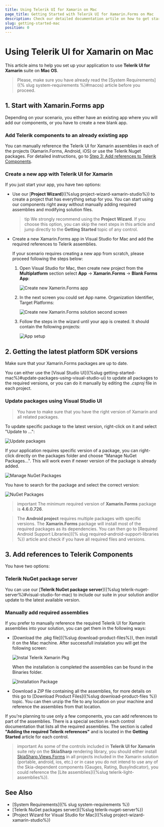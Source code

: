 ```yaml
---
title: Using Telerik UI for Xamarin on Mac
page_title: Getting Started with Telerik UI for Xamarin.Forms on Mac
description: Check our detailed documentation artile on how to get started with Telerik UI for Xamarin on Mac. Find all you need to know in Xamarin.Forms instalation and deployment documentation.
slug: getting-started-mac
position: 0
---
```


# Using Telerik UI for Xamarin on Mac

This article aims to help you set up your application to use **Telerik UI for Xamarin** suite on **Mac OS**.

>Please, make sure you have already read the [System Requirements]({% slug system-requirements %}#macos) article before you proceed.
 
## 1. Start with Xamarin.Forms app

Depending on your scenario, you either have an existing app where you will add our components, or you have to create a new blank app.

### Add Telerik components to an already existing app

You can manually reference the Telerik UI for Xamarin assemblies in each of the projects (Xamarin.Forms, Android, iOS) or use the Telerik Nuget packages. For detailed instructions, go to [Step 3: Add references to Telerik Components](#3-add-references-to-telerik-components).

### Create a new app with Telerik UI for Xamarin

If you just start your app, you have two options:

- Use our [**Project Wizard**]({%slug project-wizard-xamarin-studio%}) to create a project that has everything setup for you. You can start using our components right away without manually adding required assemblies and modifying solution files.

	>tip We strongly recommend using the **Project Wizard**. If you choose this option, you can skip the next steps in this article and jump directly to the **Getting Started** topic of any control.
	
- Create a new Xamarin.Forms app in Visual Studio for Mac and add the required references to Telerik assemblies.

	If your scenario requires creating a new app from scratch, please proceed following the steps below:
	
	1. Open Visual Studio for Mac, then create new project from the **Multiplatform**  section select **App** -> **Xamarin.Forms** -> **Blank Forms App**:
	
		![Create new Xamerin.Forms app](images/vs-mac-new-xf-app.png)

	1. In the next screen you could set App name. Organization Identifier, Target Platforms:

		![Create new Xamarin.Forms solution second screen](images/vs-mac-new-xf-app-setup.png)

	1. Follow the steps in the wizard until your app is created. It should contain the following projects:

		![App setup](images/vs-mac-xf-app.png)

## 2. Getting the latest platform SDK versions

Make sure that your Xamarin.Forms packages are up to date.

You can either use the [Visual Studio UI]({%slug getting-started-mac%}#update-packages-using-visual-studio-ui) to update all packages to the required versions, or you can do it manually by editing the *.csproj* file in each project.

### Update packages using Visual Studio UI

>You have to make sure that you have the right version of Xamarin and all related packages.

To update specific package to the latest version, right-click on it and select "Update to ...":
 
 ![Update packages](images/update-xf-package.png)

If your application requires specific version of a package, you can right-click directly on the packages folder and choose "Manage NuGet Packages...". This will work even if newer version of the package is already added.

![Manage NuGet Packages](images/manage-nuget-packages.png)

You have to search for the package and select the correct version:

![NuGet Packages](images/nuget-packages.png)

>important The minimum required version of **Xamarin.Forms** package is **4.6.0.726**.

>The **Android project** requires multiple packages with specific versions. The **Xamarin.Forms** package will install most of the required packages as its dependencies. You can then go to [Required Android Support Libraries]({% slug required-android-support-libraries %}) article and check if you have all required files and versions.

## 3. Add references to Telerik Components

You have two options: 

### Telerik NuGet package server

You can use our [**Telerik NuGet package server**]({%slug telerik-nuget-server%}#visual-studio-for-mac) to include our suite in your solution and/or update to the latest available version.

### Manually add required assemblies

If you prefer to manually reference the required Telerik UI for Xamarin assemblies into your solution, you can get them in the following ways:

* [Download the .pkg file]({%slug download-product-files%}), then install it on the Mac machine. After successfull instalation you will get the following screen:

	![Instal Telerik Xamarin Pkg](images/install-telerik-xamarin-pkg.png)
	
	When the installation is completed the assemblies can be found in the Binaries folder.   
	
	![Installation Package](images/installation-telerik-xamarin-package.png)
	
* Download a ZIP file containing all the assemblies, for more details on this go to [Download Product Files]({%slug download-product-files %}) topic. You can then unzip the file to any location on your machine and reference the assemblies from that location.

If you're planning to use only a few components, you can add references to part of the assemblies. There is a special section in each control documentation that lists all the required assemblies. The section is called **"Adding the required Telerik references"** and is located in the **Getting Started** article for each control.

>important As some of the controls included in **Telerik UI for Xamarin** suite rely on the **SkiaSharp** rendering library, you should either install [SkiaSharp.Views.Forms](https://www.nuget.org/packages/SkiaSharp.Views.Forms/1.59.0) in all projects included in the Xamarin solution (portable, android, ios, etc.) or in case you do not intend to use any of the Skia-dependent components (Gauges, Rating, BusyIndicator), you could reference the [Lite assemblies]({%slug telerik-light-assemblies%}).

## See Also

- [System Requirements]({% slug system-requirements %})
- [Telerik NuGet packages server]({%slug telerik-nuget-server%})
- [Project Wizard for Visual Studio for Mac]({%slug project-wizard-xamarin-studio%})
